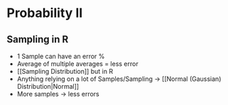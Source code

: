 # Probability II
## Sampling in R
- 1 Sample can have an error %
- Average of multiple averages = less error
- [[Sampling Distribution]] but in R
- Anything relying on a lot of Samples/Sampling -> [[Normal (Gaussian) Distribution|Normal]]
-  More samples -> less errors
 